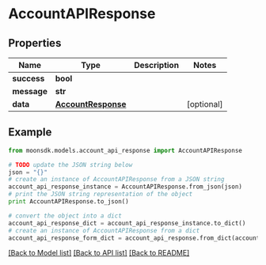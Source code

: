 # AccountAPIResponse


## Properties

Name | Type | Description | Notes
------------ | ------------- | ------------- | -------------
**success** | **bool** |  | 
**message** | **str** |  | 
**data** | [**AccountResponse**](AccountResponse.md) |  | [optional] 

## Example

```python
from moonsdk.models.account_api_response import AccountAPIResponse

# TODO update the JSON string below
json = "{}"
# create an instance of AccountAPIResponse from a JSON string
account_api_response_instance = AccountAPIResponse.from_json(json)
# print the JSON string representation of the object
print AccountAPIResponse.to_json()

# convert the object into a dict
account_api_response_dict = account_api_response_instance.to_dict()
# create an instance of AccountAPIResponse from a dict
account_api_response_form_dict = account_api_response.from_dict(account_api_response_dict)
```
[[Back to Model list]](../README.md#documentation-for-models) [[Back to API list]](../README.md#documentation-for-api-endpoints) [[Back to README]](../README.md)



